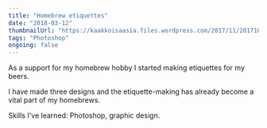 ```yaml
---
title: "Homebrew etiquettes"
date: "2018-03-12"
thumbnailUrl: "https://kaakkoisaasia.files.wordpress.com/2017/11/20171021_093752.jpg?w=1200&h="
tags: "Photoshop"
ongoing: false
---
```


As a support for my homebrew hobby I started making etiquettes for my beers.

I have made three designs and the etiquette-making has already become a vital part of my homebrews.

Skills I've learned: Photoshop, graphic design.